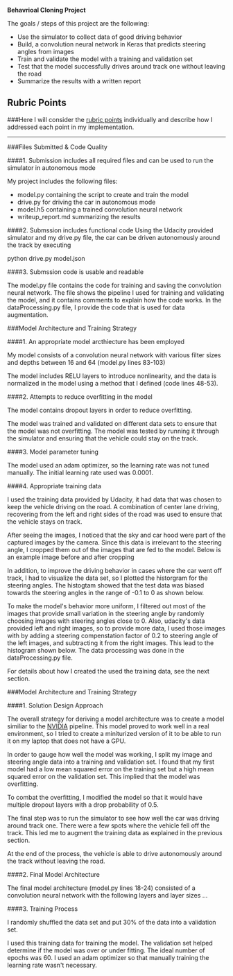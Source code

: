 **Behavrioal Cloning Project**

The goals / steps of this project are the following:
* Use the simulator to collect data of good driving behavior
* Build, a convolution neural network in Keras that predicts steering angles from images
* Train and validate the model with a training and validation set
* Test that the model successfully drives around track one without leaving the road
* Summarize the results with a written report


## Rubric Points
###Here I will consider the [rubric points](https://review.udacity.com/#!/rubrics/432/view) individually and describe how I addressed each point in my implementation.  

---
###Files Submitted & Code Quality

####1. Submission includes all required files and can be used to run the simulator in autonomous mode

My project includes the following files:
* model.py containing the script to create and train the model
* drive.py for driving the car in autonomous mode
* model.h5 containing a trained convolution neural network 
* writeup_report.md summarizing the results

####2. Submssion includes functional code
Using the Udacity provided simulator and my drive.py file, the car can be driven autonomously around the track by executing 

python drive.py model.json

####3. Submssion code is usable and readable

The model.py file contains the code for training and saving the convolution neural network. The file shows the pipeline I used for training and validating the model, and it contains comments to explain how the code works. In the dataProcessing.py file, I provide the code that is used for data augmentation.

###Model Architecture and Training Strategy

####1. An appropriate model arcthiecture has been employed

My model consists of a convolution neural network with various filter sizes and depths between 16 and 64 (model.py lines 83-103) 

The model includes RELU layers to introduce nonlinearity, and the data is normalized in the model using a method that I defined (code lines 48-53). 

####2. Attempts to reduce overfitting in the model

The model contains dropout layers in order to reduce overfitting. 

The model was trained and validated on different data sets to ensure that the model was not overfitting. The model was tested by running it through the simulator and ensuring that the vehicle could stay on the track.

####3. Model parameter tuning

The model used an adam optimizer, so the learning rate was not tuned manually. The initial learning rate used was 0.0001.

####4. Appropriate training data

I used the training data provided by Udacity, it had data that was chosen to keep the vehicle driving on the road. A combination of center lane driving, recovering from the left and right sides of the road was used to ensure that the vehicle stays on track.

After seeing the images, I noticed that the sky and car hood were part of the captured images by the camera. Since this data is irrelevant to the steering angle, I cropped them out of the images that are fed to the model. Below is an example image before and after cropping

In addition, to improve the driving behavior in cases where the car went off track, I had to visualize the data set, so I plotted the historgram for the steering angles. The histogtam showed that the test data was biased towards the steering angles in the range of -0.1 to 0 as shown below. 


To make the model's behavior more uniform, I filtered out most of the images that provide small variation in the steering angle by randomly choosing images with steering angles close to 0. Also, udacity's data provided left and right images, so to provide more data, I used those images with by adding a steering compenstation factor of 0.2 to steering angle of the left images, and subtracting it from the right images. This lead to the histogram shown below. The data processing was done in the dataProcessing.py file.

For details about how I created the used the training data, see the next section. 

###Model Architecture and Training Strategy

####1. Solution Design Approach

The overall strategy for deriving a model architecture was to create a model similiar to the [NVIDIA](https://images.nvidia.com/content/tegra/automotive/images/2016/solutions/pdf/end-to-end-dl-using-px.pdf) pipeline. This model proved to work well in a real environment, so I tried to create a miniturized version of it to be able to run it on my laptop that does not have a GPU.

In order to gauge how well the model was working, I split my image and steering angle data into a training and validation set. I found that my first model had a low mean squared error on the training set but a high mean squared error on the validation set. This implied that the model was overfitting. 

To combat the overfitting, I modified the model so that it would have multiple dropout layers with a drop probability of 0.5.

The final step was to run the simulator to see how well the car was driving around track one. There were a few spots where the vehicle fell off the track. This led me to augment the training data as explained in the previous section.

At the end of the process, the vehicle is able to drive autonomously around the track without leaving the road.

####2. Final Model Architecture

The final model architecture (model.py lines 18-24) consisted of a convolution neural network with the following layers and layer sizes ...


####3. Training Process

I randomly shuffled the data set and put 30% of the data into a validation set. 

I used this training data for training the model. The validation set helped determine if the model was over or under fitting. The ideal number of epochs was 60. I used an adam optimizer so that manually training the learning rate wasn't necessary.
